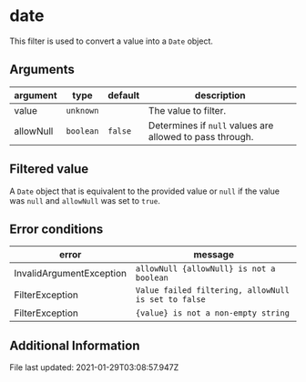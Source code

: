 # date

This filter is used to convert a value into a `Date` object.

## Arguments

argument   | type      | default   | description
---------- | --------- | --------- | --------------------------------------------------------
value      | `unknown` |           | The value to filter.
allowNull  | `boolean` | `false`   | Determines if `null` values are allowed to pass through.

## Filtered value

A `Date` object that is equivalent to the provided value or `null` if the value was `null` and `allowNull` was set to `true`.

## Error conditions

error                    | message
------------------------ | ---------------------------------------------------
InvalidArgumentException | `allowNull {allowNull} is not a boolean`
FilterException          | `Value failed filtering, allowNull is set to false`
FilterException          | `{value} is not a non-empty string`

## Additional Information

File last updated: 2021-01-29T03:08:57.947Z
